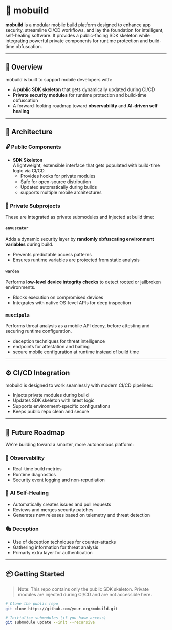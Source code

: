 # 📱 mobuild

**mobuild** is a modular mobile build platform designed to enhance app security, streamline CI/CD workflows, and lay the foundation for intelligent, self-healing software. It provides a public-facing SDK skeleton while integrating powerful private components for runtime protection and build-time obfuscation.

---

## 🚀 Overview

mobuild is built to support mobile developers with:

- A **public SDK skeleton** that gets dynamically updated during CI/CD
- **Private security modules** for runtime protection and build-time obfuscation
- A forward-looking roadmap toward **observability** and **AI-driven self healing**

---

## 🧩 Architecture

### 🔓 Public Components

- **SDK Skeleton**  
  A lightweight, extensible interface that gets populated with build-time logic via CI/CD.  
  - Provides hooks for private modules  
  - Safe for open-source distribution  
  - Updated automatically during builds
  - supports multiple mobile architectures

### 🔐 Private Subprojects

These are integrated as private submodules and injected at build time:

#### `envuscator`  
Adds a dynamic security layer by **randomly obfuscating environment variables** during build.  
- Prevents predictable access patterns  
- Ensures runtime variables are protected from static analysis

#### `warden`  
Performs **low-level device integrity checks** to detect rooted or jailbroken environments.  
- Blocks execution on compromised devices  
- Integrates with native OS-level APIs for deep inspection
  
###  `muscipula`
Performs threat analysis as a mobile API decoy, before attesting and securing runtime configuration.
- deception techniques for threat intelligence
- endpoints for attestation and baiting
- secure mobile configuration at runtime instead of build time
---

## ⚙️ CI/CD Integration

mobuild is designed to work seamlessly with modern CI/CD pipelines:

- Injects private modules during build
- Updates SDK skeleton with latest logic
- Supports environment-specific configurations
- Keeps public repo clean and secure

---

## 🧠 Future Roadmap

We're building toward a smarter, more autonomous platform:

### 🔭 Observability
- Real-time build metrics
- Runtime diagnostics
- Security event logging and non-repudiation

### 🤖 AI Self-Healing
- Automatically creates issues and pull requests
- Reviews and merges security patches
- Generates new releases based on telemetry and threat detection

### 🎭 Deception
- Use of deception techniques for counter-attacks
- Gathering information for threat analysis
- Primarly extra layer for authentication

---

## 📦 Getting Started

> Note: This repo contains only the public SDK skeleton. Private modules are injected during CI/CD and are not accessible here.

```bash
# Clone the public repo
git clone https://github.com/your-org/mobuild.git

# Initialize submodules (if you have access)
git submodule update --init --recursive
